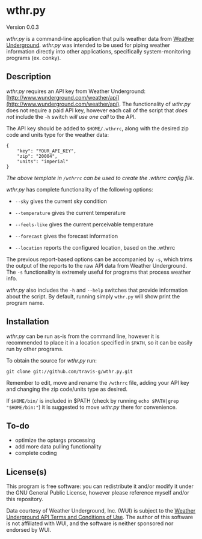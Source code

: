 wthr.py
=======

Version 0.0.3

_wthr.py_ is a command-line application that pulls weather data from [Weather Underground](http://www.wunderground.com).  _wthr.py_ was intended to be used for piping weather information directly into other applications, specifically system-monitoring programs (ex. conky).

Description
-----------
_wthr.py_ requires an API key from Weather Underground: [http://www.wunderground.com/weather/api](http://www.wunderground.com/weather/api). The functionality of _wthr.py_ does not require a paid API key, however each call of the script that _does not_ include the `-h` switch _will use one call_ to the API. 

The API key should be added to `$HOME/.wthrrc`, along with the desired zip code and units type for the weather data:

	{
		"key": "YOUR_API_KEY",
		"zip": "20004",
		"units": "imperial"
	}
_The above template in `/wthrrc` can be used to create the .wthrrc config file._

_wthr.py_ has complete functionality of the following options:

* `--sky` gives the current sky condition

* `--temperature` gives the current temperature

* `--feels-like` gives the current perceivable temperature

* `--forecast` gives the forecast information

* `--location` reports the configured location, based on the .wthrrc

The previous report-based options can be accompanied by `-s`, which trims the output of the reports to the raw API data from Weather Underground. The `-s` functionality is extremely useful for programs that process weather info.

_wthr.py_ also includes the `-h` and `--help` switches that provide information about the script. By default, running simply `wthr.py` will show print the program name.

Installation
------------
_wthr.py_ can be run as-is from the command line, however it is recommended to place it in a location specified in `$PATH`, so it can be easily run by other programs.

To obtain the source for _wthr.py_ run:

	git clone git://github.com/travis-g/wthr.py.git

Remember to edit, move and rename the `/wthrrc` file, adding your API key and changing the zip code/units type as desired.

If `$HOME/bin/` is included in $PATH (check by running `echo $PATH|grep "$HOME/bin:"`) it is suggested to move _wthr.py_ there for convenience.

To-do
-----
- optimize the optargs processing
- add more data pulling functionality
- complete coding

License(s)
----------
This program is free software: you can redistribute it and/or modify it under the GNU General Public License, however please reference myself and/or this repository. 

Data courtesy of Weather Underground, Inc. (WUI) is subject to the [Weather Underground API Terms and Conditions of Use](http://www.wunderground.com/weather/api/d/terms.html).  The author of this software is not affiliated with WUI, and the software is neither sponsored nor endorsed by WUI.
